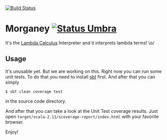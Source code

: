 [![Build Status](https://travis-ci.org/rexim/morganey.svg?branch=master)](https://travis-ci.org/rexim/morganey)

# Morganey [![Status Umbra](https://img.shields.io/badge/status-umbra-red.svg)](https://github.com/ForNeVeR/andivionian-status-classifier)

It's the [Lambda Calculus][wiki-lambda-calculus] Interpreter and it
interprets lambda terms! \o/

## Usage ##

It's unusable yet. But we are working on this. Right now you can run
some unit tests. To do that you need to install [sbt][scala-sbt]
first. And after that you can simply

    $ sbt clean coverage test

in the source code directory.

And after that you can take a look at the Unit Test coverage
results. Just open `target/scala-2.11/scoverage-report/index.html`
with your favorite browser.

Enjoy!

[wiki-lambda-calculus]: https://en.wikipedia.org/wiki/Lambda_calculus
[scala-sbt]: http://www.scala-sbt.org/
